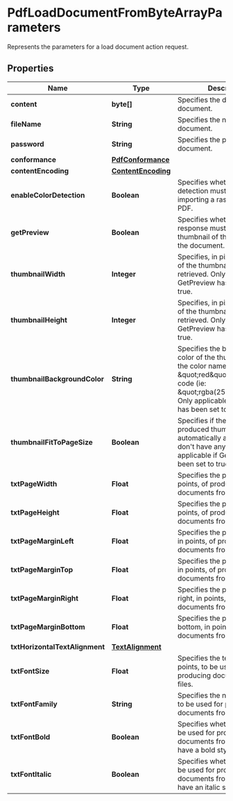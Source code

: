 

# PdfLoadDocumentFromByteArrayParameters

Represents the parameters for a load document action request.
## Properties

Name | Type | Description | Notes
------------ | ------------- | ------------- | -------------
**content** | **byte[]** | Specifies the data of the document. | 
**fileName** | **String** | Specifies the name of the document. |  [optional]
**password** | **String** | Specifies the password of the document. |  [optional]
**conformance** | [**PdfConformance**](PdfConformance.md) |  |  [optional]
**contentEncoding** | [**ContentEncoding**](ContentEncoding.md) |  |  [optional]
**enableColorDetection** | **Boolean** | Specifies whether color detection must be used while importing a raster format to PDF. |  [optional]
**getPreview** | **Boolean** | Specifies whether the response must contain a thumbnail of the first page of the document. |  [optional]
**thumbnailWidth** | **Integer** | Specifies, in pixels, the width of the thumbnail to be retrieved. Only applicable if GetPreview has been set to true. |  [optional]
**thumbnailHeight** | **Integer** | Specifies, in pixels, the height of the thumbnail to be retrieved.  Only applicable if GetPreview has been set to true. |  [optional]
**thumbnailBackgroundColor** | **String** | Specifies the background color of the thumbnail, using the color name (ie: \&quot;red\&quot;) or its RGBa code (ie: \&quot;rgba(255,0,0,1)\&quot;).   Only applicable if GetPreview has been set to true. |  [optional]
**thumbnailFitToPageSize** | **Boolean** | Specifies if the size of the produced thumbnail is automatically adjusted to don&#39;t have any margin.  Only applicable if GetPreview has been set to true. |  [optional]
**txtPageWidth** | **Float** | Specifies the page width, in points, of produced documents from txt files. |  [optional]
**txtPageHeight** | **Float** | Specifies the page height, in points, of produced documents from txt files. |  [optional]
**txtPageMarginLeft** | **Float** | Specifies the page margin left, in points, of produced documents from txt files. |  [optional]
**txtPageMarginTop** | **Float** | Specifies the page margin top, in points, of produced documents from txt files. |  [optional]
**txtPageMarginRight** | **Float** | Specifies the page margin right, in points, of produced documents from txt files. |  [optional]
**txtPageMarginBottom** | **Float** | Specifies the page margin bottom, in points, of produced documents from txt files. |  [optional]
**txtHorizontalTextAlignment** | [**TextAlignment**](TextAlignment.md) |  |  [optional]
**txtFontSize** | **Float** | Specifies the text size, in points, to be used for producing documents from txt files. |  [optional]
**txtFontFamily** | **String** | Specifies the name of the font to be used for producing documents from txt files. |  [optional]
**txtFontBold** | **Boolean** | Specifies whether the font to be used for producing documents from txt files must have a bold style. |  [optional]
**txtFontItalic** | **Boolean** | Specifies whether the font to be used for producing documents from txt files must have an italic style. |  [optional]




